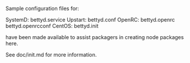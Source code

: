 Sample configuration files for:

SystemD: bettyd.service
Upstart: bettyd.conf
OpenRC:  bettyd.openrc
         bettyd.openrcconf
CentOS:  bettyd.init

have been made available to assist packagers in creating node packages here.

See doc/init.md for more information.
